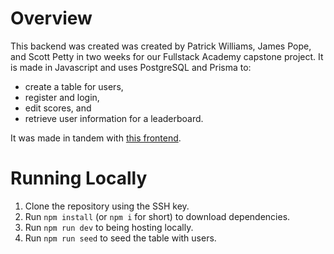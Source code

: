 # Overview
This backend was created was created by Patrick Williams, James Pope, and Scott Petty in two weeks for our Fullstack Academy capstone project. 
It is made in Javascript and uses PostgreSQL and Prisma to:
- create a table for users,
- register and login,
- edit scores, and
- retrieve user information for a leaderboard.

It was made in tandem with [this frontend](https://github.com/ScottCPetty/capstone_frontend).
# Running Locally
1. Clone the repository using the SSH key.
2. Run `npm install` (or `npm i` for short) to download dependencies.
4. Run `npm run dev` to being hosting locally.
5. Run `npm run seed` to seed the table with users.
